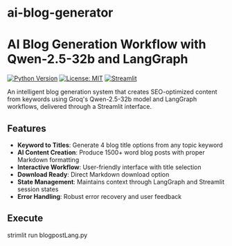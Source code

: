 # ai-blog-generator
# AI Blog Generation Workflow with Qwen-2.5-32b and LangGraph

[![Python Version](https://img.shields.io/badge/python-3.9%2B-blue)](https://www.python.org/)
[![License: MIT](https://img.shields.io/badge/License-MIT-yellow.svg)](https://opensource.org/licenses/MIT)
[![Streamlit](https://img.shields.io/badge/Streamlit-FF4B4B?logo=streamlit&logoColor=white)](https://streamlit.io/)

An intelligent blog generation system that creates SEO-optimized content from keywords using Groq's Qwen-2.5-32b model and LangGraph workflows, delivered through a Streamlit interface.

## Features

- **Keyword to Titles**: Generate 4 blog title options from any topic keyword
- **AI Content Creation**: Produce 1500+ word blog posts with proper Markdown formatting
- **Interactive Workflow**: User-friendly interface with title selection
- **Download Ready**: Direct Markdown download option
- **State Management**: Maintains context through LangGraph and Streamlit session states
- **Error Handling**: Robust error recovery and user feedback
## Execute
strimlit run blogpostLang.py
